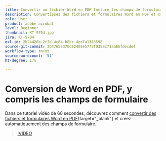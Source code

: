 ```yaml
---
title: Convertir un fichier Word en PDF Inclure les champs de formulaire
description: Convertissez des fichiers et formulaires Word en PDF et créez automatiquement des champs
role: User
product: adobe acrobat
level: Beginner
thumbnail: KT-9704.jpg
jira: KT-9704
exl-id: 2b24426b-2c7d-4c84-b8bc-4ea7a1313598
source-git-commit: 2b47655370d52405e5773f0358c71aa65fdecdef
workflow-type: tm+mt
source-wordcount: '51'
ht-degree: 17%

---
```


# Conversion de Word en PDF, y compris les champs de formulaire

Dans ce tutoriel vidéo de 60 secondes, découvrez comment [convertir des fichiers et formulaires Word en PDF](https://www.adobe.com/fr/acrobat/online/word-to-pdf.html){target="_blank"} et créez automatiquement des champs de formulaire.

>[!VIDEO](https://video.tv.adobe.com/v/340082?quality=12&learn=on&hidetitle=true)
